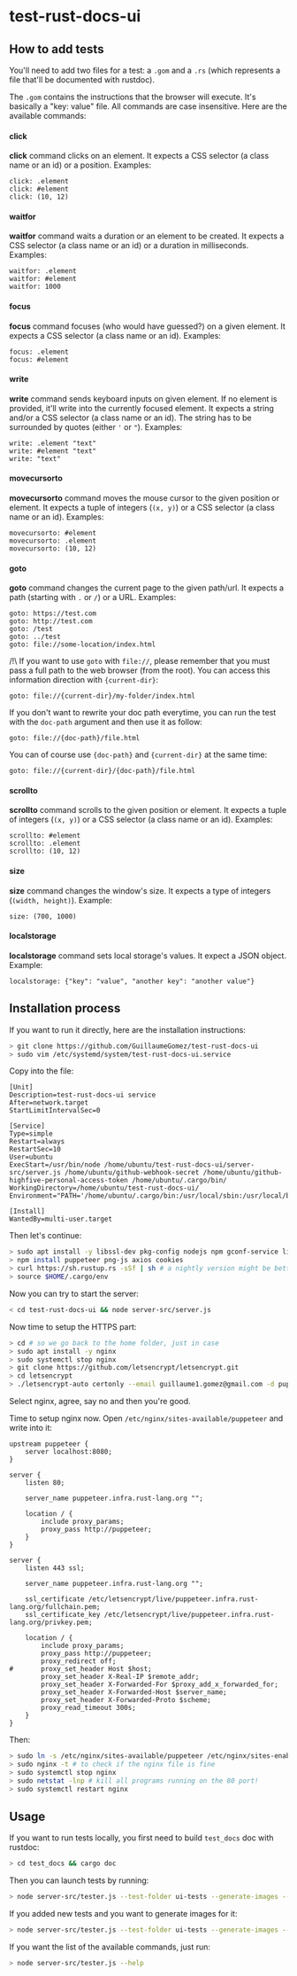 # test-rust-docs-ui

## How to add tests

You'll need to add two files for a test: a `.gom` and a `.rs` (which represents a file that'll be documented with rustdoc).

The `.gom` contains the instructions that the browser will execute. It's basically a "key: value" file. All commands are case insensitive. Here are the available commands:

#### click

**click** command clicks on an element. It expects a CSS selector (a class name or an id) or a position. Examples:

```
click: .element
click: #element
click: (10, 12)
```

#### waitfor

**waitfor** command waits a duration or an element to be created. It expects a CSS selector (a class name or an id) or a duration in milliseconds. Examples:

```
waitfor: .element
waitfor: #element
waitfor: 1000
```

#### focus

**focus** command focuses (who would have guessed?) on a given element. It expects a CSS selector (a class name or an id). Examples:

```
focus: .element
focus: #element
```

#### write

**write** command sends keyboard inputs on given element. If no element is provided, it'll write into the currently focused element. It expects a string and/or a CSS selector (a class name or an id). The string has to be surrounded by quotes (either `'` or `"`). Examples:

```
write: .element "text"
write: #element "text"
write: "text"
```

#### movecursorto

**movecursorto** command moves the mouse cursor to the given position or element. It expects a tuple of integers (`(x, y)`) or a CSS selector (a class name or an id). Examples:

```
movecursorto: #element
movecursorto: .element
movecursorto: (10, 12)
```

#### goto

**goto** command changes the current page to the given path/url. It expects a path (starting with `.` or `/`) or a URL. Examples:

```
goto: https://test.com
goto: http://test.com
goto: /test
goto: ../test
goto: file://some-location/index.html
```

/!\\ If you want to use `goto` with `file://`, please remember that you must pass a full path to the web browser (from the root). You can access this information direction with `{current-dir}`:

```
goto: file://{current-dir}/my-folder/index.html
```

If you don't want to rewrite your doc path everytime, you can run the test with the `doc-path` argument and then use it as follow:

```
goto: file://{doc-path}/file.html
```

You can of course use `{doc-path}` and `{current-dir}` at the same time:

```
goto: file://{current-dir}/{doc-path}/file.html
```

#### scrollto

**scrollto** command scrolls to the given position or element. It expects a tuple of integers (`(x, y)`) or a CSS selector (a class name or an id). Examples:

```
scrollto: #element
scrollto: .element
scrollto: (10, 12)
```

#### size

**size** command changes the window's size. It expects a type of integers (`(width, height)`). Example:

```
size: (700, 1000)
```

#### localstorage

**localstorage** command sets local storage's values. It expect a JSON object. Example:

```
localstorage: {"key": "value", "another key": "another value"}
```

## Installation process

If you want to run it directly, here are the installation instructions:

```bash
> git clone https://github.com/GuillaumeGomez/test-rust-docs-ui
> sudo vim /etc/systemd/system/test-rust-docs-ui.service
```

Copy into the file:

```
[Unit]
Description=test-rust-docs-ui service
After=network.target
StartLimitIntervalSec=0

[Service]
Type=simple
Restart=always
RestartSec=10
User=ubuntu
ExecStart=/usr/bin/node /home/ubuntu/test-rust-docs-ui/server-src/server.js /home/ubuntu/github-webhook-secret /home/ubuntu/github-highfive-personal-access-token /home/ubuntu/.cargo/bin/
WorkingDirectory=/home/ubuntu/test-rust-docs-ui/
Environment="PATH='/home/ubuntu/.cargo/bin:/usr/local/sbin:/usr/local/bin:/usr/sbin:/usr/bin:/sbin:/bin:/usr/games:/usr/local/games:/snap/bin'"

[Install]
WantedBy=multi-user.target
```

Then let's continue:

```bash
> sudo apt install -y libssl-dev pkg-config nodejs npm gconf-service libasound2 libatk1.0-0 libc6 libcairo2 libcups2 libdbus-1-3 libexpat1 libfontconfig1 libgcc1 libgconf-2-4 libgdk-pixbuf2.0-0 libglib2.0-0 libgtk-3-0 libnspr4 libpango-1.0-0 libpangocairo-1.0-0 libstdc++6 libx11-6 libx11-xcb1 libxcb1 libxcomposite1 libxcursor1 libxdamage1 libxext6 libxfixes3 libxi6 libxrandr2 libxrender1 libxss1 libxtst6 ca-certificates fonts-liberation libappindicator1 libnss3 lsb-release xdg-utils wget
> npm install puppeteer png-js axios cookies
> curl https://sh.rustup.rs -sSf | sh # a nightly version might be better in here
> source $HOME/.cargo/env
```

Now you can try to start the server:

```bash
< cd test-rust-docs-ui && node server-src/server.js
```

Now time to setup the HTTPS part:

```bash
> cd # so we go back to the home folder, just in case
> sudo apt install -y nginx
> sudo systemctl stop nginx
> git clone https://github.com/letsencrypt/letsencrypt.git
> cd letsencrypt
> ./letsencrypt-auto certonly --email guillaume1.gomez@gmail.com -d puppeteer.infra.rust-lang.org
```

Select nginx, agree, say no and then you're good.

Time to setup nginx now. Open `/etc/nginx/sites-available/puppeteer` and write into it:

```text
upstream puppeteer {
	server localhost:8080;
}

server {
	listen 80;

	server_name puppeteer.infra.rust-lang.org "";

	location / {
		include proxy_params;
		proxy_pass http://puppeteer;
	}
}

server {
	listen 443 ssl;

	server_name puppeteer.infra.rust-lang.org "";

	ssl_certificate /etc/letsencrypt/live/puppeteer.infra.rust-lang.org/fullchain.pem;
	ssl_certificate_key /etc/letsencrypt/live/puppeteer.infra.rust-lang.org/privkey.pem;

	location / {
		include proxy_params;
		proxy_pass http://puppeteer;
		proxy_redirect off;
#		proxy_set_header Host $host;
		proxy_set_header X-Real-IP $remote_addr;
		proxy_set_header X-Forwarded-For $proxy_add_x_forwarded_for;
		proxy_set_header X-Forwarded-Host $server_name;
		proxy_set_header X-Forwarded-Proto $scheme;
		proxy_read_timeout 300s;
	}
}
```

Then:

```bash
> sudo ln -s /etc/nginx/sites-available/puppeteer /etc/nginx/sites-enabled/
> sudo nginx -t # to check if the nginx file is fine
> sudo systemctl stop nginx
> sudo netstat -lnp # kill all programs running on the 80 port!
> sudo systemctl restart nginx
```

## Usage

If you want to run tests locally, you first need to build `test_docs` doc with rustdoc:

```bash
> cd test_docs && cargo doc
```

Then you can launch tests by running:

```bash
> node server-src/tester.js --test-folder ui-tests --generate-images --failure-folder failures/ --doc-path test-docs/target/doc/test_docs/
```

If you added new tests and you want to generate images for it:

```bash
> node server-src/tester.js --test-folder ui-tests --generate-images --failure-folder failures/ --doc-path test-docs/target/doc/test_docs/ --generate-images
```

If you want the list of the available commands, just run:

```bash
> node server-src/tester.js --help
```
